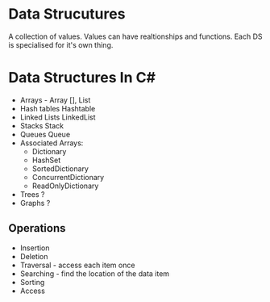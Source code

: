 # Data Strucutures

A collection of values.
Values can have realtionships and functions.
Each DS is specialised for it's own thing.


# Data Structures In C#

- Arrays - Array [], List
- Hash tables Hashtable
- Linked Lists LinkedList
- Stacks Stack
- Queues Queue
- Associated Arrays:
  - Dictionary
  - HashSet
  - SortedDictionary
  - ConcurrentDictionary
  - ReadOnlyDictionary
- Trees ?
- Graphs ?


## Operations
- Insertion
- Deletion
- Traversal - access each item once
- Searching - find the location of the data item
- Sorting
- Access
